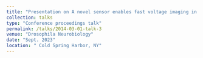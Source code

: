 ```yaml
---
title: "Presentation on A novel sensor enables fast voltage imaging in flies"
collection: talks
type: "Conference proceedings talk"
permalink: /talks/2014-03-01-talk-3
venue: "Drosophila Neurobiology"
date: "Sept. 2023"
location: " Cold Spring Harbor, NY"
---
```

